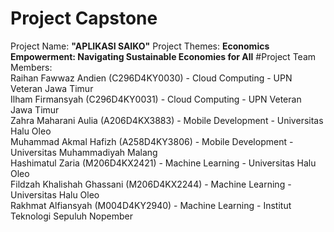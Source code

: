# Project Capstone
Project Name: **"APLIKASI SAIKO"**
Project Themes: **Economics Empowerment: Navigating Sustainable Economies for All**
#Project Team Members:				
Raihan Fawwaz Andien (C296D4KY0030) - Cloud Computing - UPN Veteran Jawa Timur		
Ilham Firmansyah (C296D4KY0031) - Cloud Computing - UPN Veteran Jawa Timur		
Zahra Maharani Aulia (A206D4KX3883) - Mobile Development - Universitas Halu Oleo		
Muhammad Akmal Hafizh (A258D4KY3806) - Mobile Development - Universitas Muhammadiyah Malang		
Hashimatul Zaria (M206D4KX2421) - Machine Learning - Universitas Halu Oleo		
Fildzah Khalishah Ghassani (M206D4KX2244) - Machine Learning - Universitas Halu Oleo		
Rakhmat Alfiansyah (M004D4KY2940) - Machine Learning -  Institut Teknologi Sepuluh Nopember 		
